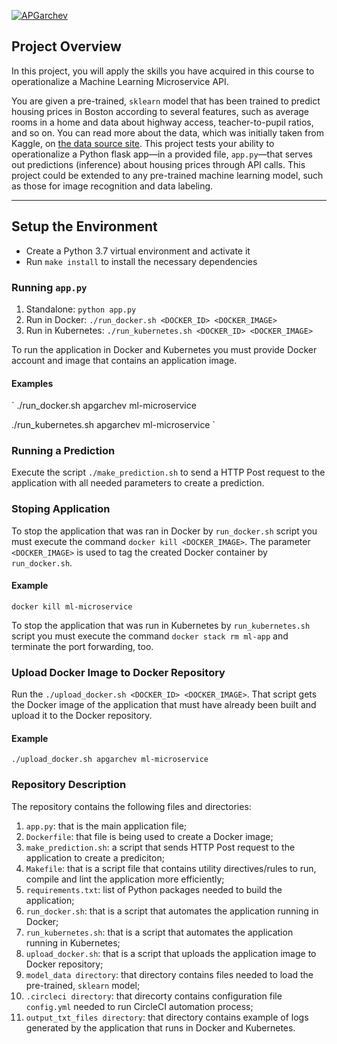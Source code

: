 [![APGarchev](https://circleci.com/gh/APGarchev/ml-microservice-kubernetes.svg?style=svg)](https://circleci.com/gh/APGarchev/ml-microservice-kubernetes)

## Project Overview

In this project, you will apply the skills you have acquired in this course to operationalize a Machine Learning Microservice API.

You are given a pre-trained, `sklearn` model that has been trained to predict housing prices in Boston according to several features, such as average rooms in a home and data about highway access, teacher-to-pupil ratios, and so on. You can read more about the data, which was initially taken from Kaggle, on [the data source site](https://www.kaggle.com/c/boston-housing). This project tests your ability to operationalize a Python flask app—in a provided file, `app.py`—that serves out predictions (inference) about housing prices through API calls. This project could be extended to any pre-trained machine learning model, such as those for image recognition and data labeling.

---

## Setup the Environment

- Create a Python 3.7 virtual environment and activate it
- Run `make install` to install the necessary dependencies

### Running `app.py`

1. Standalone: `python app.py`
2. Run in Docker: `./run_docker.sh <DOCKER_ID> <DOCKER_IMAGE>`
3. Run in Kubernetes: `./run_kubernetes.sh <DOCKER_ID> <DOCKER_IMAGE>`

To run the application in Docker and Kubernetes you must provide Docker account and image that contains an application image.

#### Examples

`
./run_docker.sh apgarchev ml-microservice

./run_kubernetes.sh apgarchev ml-microservice
`

### Running a Prediction

Execute the script `./make_prediction.sh` to send a HTTP Post request to the application with all needed parameters to create a prediction.

### Stoping Application

To stop the application that was ran in Docker by `run_docker.sh` script you must execute the command `docker kill <DOCKER_IMAGE>`. The parameter `<DOCKER_IMAGE>` is used to tag the created Docker container by `run_docker.sh`.

#### Example

`docker kill ml-microservice`

To stop the application that was run in Kubernetes by `run_kubernetes.sh` script you must execute the command `docker stack rm ml-app` and terminate the port forwarding, too.

### Upload Docker Image to Docker Repository

Run the `./upload_docker.sh <DOCKER_ID> <DOCKER_IMAGE>`. That script gets the Docker image of the application that must have already been built and upload it to the Docker repository.

#### Example

`./upload_docker.sh apgarchev ml-microservice`

### Repository Description

The repository contains the following files and directories:

1. `app.py`: that is the main application file;
2. `Dockerfile`: that file is being used to create a Docker image;
3. `make_prediction.sh`: a script that sends HTTP Post request to the application to create a prediciton;
4. `Makefile`: that is a script file that contains utility directives/rules to run, compile and lint the application more efficiently;
5. `requirements.txt`: list of Python packages needed to build the application;
6. `run_docker.sh`: that is a script that automates the application running in Docker;
7. `run_kubernetes.sh`: that is a script that automates the application running in Kubernetes;
8. `upload_docker.sh`: that is a script that uploads the application image to Docker repository;
9. `model_data directory`: that directory contains files needed to load the pre-trained, `sklearn` model;
10. `.circleci directory`: that direcorty contains configuration file `config.yml` needed to run CircleCI automation process;
11. `output_txt_files directory`: that directory contains example of logs generated by the application that runs in Docker and Kubernetes.
